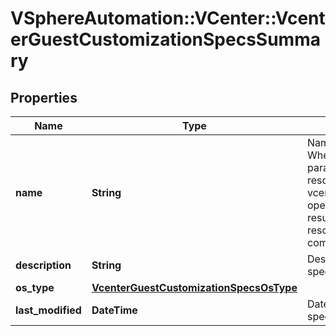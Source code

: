 # VSphereAutomation::VCenter::VcenterGuestCustomizationSpecsSummary

## Properties
Name | Type | Description | Notes
------------ | ------------- | ------------- | -------------
**name** | **String** | Name of the guest customization specification. When clients pass a value of this structure as a parameter, the field must be an identifier for the resource type: vcenter.guest.CustomizationSpec. When operations return a value of this structure as a result, the field will be an identifier for the resource type: com.vmware.vcenter.guest.CustomizationSpec. | [optional] 
**description** | **String** | Description of the guest customization specification. | [optional] 
**os_type** | [**VcenterGuestCustomizationSpecsOsType**](VcenterGuestCustomizationSpecsOsType.md) |  | [optional] 
**last_modified** | **DateTime** | Date and tme when this guest customization specification was last modified. | [optional] 



